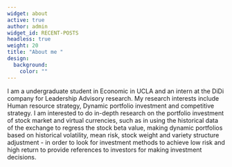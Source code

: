 ```yaml
---
widget: about
active: true
author: admin
widget_id: RECENT-POSTS
headless: true
weight: 20
title: "About me "
design:
  background:
    color: ""
---
```

<!--StartFragment-->

I am a undergraduate student in Economic in UCLA and an intern at the DiDi company for Leadership Advisory research. My research interests include Human resource strategy, Dynamic portfolio investment and competitive strategy. I am interested to do in-depth research on the portfolio investment of stock market and virtual currencies, such as in using the historical data of the exchange to regress the stock beta value, making dynamic portfolios based on historical volatility, mean risk, stock weight and variety structure adjustment - in order to look for investment methods to achieve low risk and high return to provide references to investors for making investment decisions.

<!--EndFragment-->